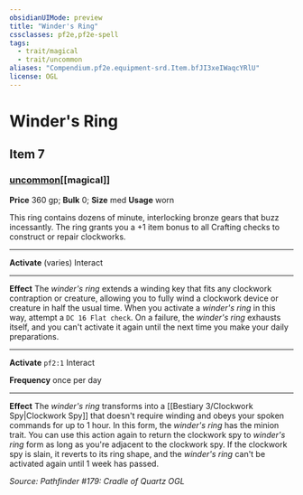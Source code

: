 ```yaml
---
obsidianUIMode: preview
title: "Winder's Ring"
cssclasses: pf2e,pf2e-spell
tags:
  - trait/magical
  - trait/uncommon
aliases: "Compendium.pf2e.equipment-srd.Item.bfJI3xeIWaqcYRlU"
license: OGL
---
```

# Winder's Ring
## Item 7
### [uncommon](uncommon "Uncommon Rarity Trait")[[magical]]


**Price** 360 gp; 
**Bulk** 0; **Size** med
**Usage** worn

This ring contains dozens of minute, interlocking bronze gears that buzz incessantly. The ring grants you a +1 item bonus to all Crafting checks to construct or repair clockworks.

* * *

**Activate** (varies) Interact

* * *

**Effect** The _winder's ring_ extends a winding key that fits any clockwork contraption or creature, allowing you to fully wind a clockwork device or creature in half the usual time. When you activate a _winder's ring_ in this way, attempt a `DC 16 Flat check`. On a failure, the _winder's ring_ exhausts itself, and you can't activate it again until the next time you make your daily preparations.

* * *

**Activate** `pf2:1` Interact

**Frequency** once per day

* * *

**Effect** The _winder's ring_ transforms into a [[Bestiary 3/Clockwork Spy|Clockwork Spy]] that doesn't require winding and obeys your spoken commands for up to 1 hour. In this form, the _winder's ring_ has the minion trait. You can use this action again to return the clockwork spy to _winder's ring_ form as long as you're adjacent to the clockwork spy. If the clockwork spy is slain, it reverts to its ring shape, and the _winder's ring_ can't be activated again until 1 week has passed.

*Source: Pathfinder #179: Cradle of Quartz*
*OGL*
